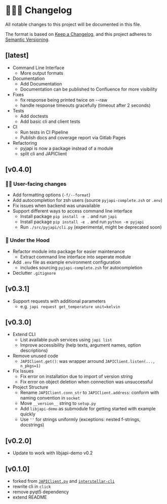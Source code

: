 # 👨🏼‍🚀 Changelog

All notable changes to this project will be documented in this file.

The format is based on [Keep a Changelog](https://keepachangelog.com/en/1.0.0/),
and this project adheres to [Semantic Versioning](https://semver.org/spec/v2.0.0.html).

## [latest]

- Command Line Interface
    - More output formats
- Documentation
    - Add Documentation
    - Documentation can be published to Confluence for more visibility
- Fixes
    - fix response being printed twice on --raw
    - handle response timeouts gracefully (timeout after 2 seconds)
- Tests
    - Add doctests
    - Add basic cli and client tests
- CI
    - Run tests in CI Pipeline
    - Publish docs and coverage report via Gitlab Pages
- Refactoring
    - pyjapi is now a package instead of a module
    - split cli and JAPIClient

## [v0.4.0]

### 👨‍💻 User-facing changes

- Add formatting options (`-f/--format`)
- Add autocompletion for zsh users (source `pyjapi-complete.zsh` or `.env`)
- Fix issues when backend was unavailable
- Support different ways to access command line interface
    - Install package `pip install -e .` and run `japi`
    - Install package `pip install -e .` and run `python -m pyjapi`
    - Run `./src/pyjapi/cli.py` (experimental, might be deprecated soon)

### 🔩 Under the Hood

- Refactor module into package for easier maintenance
    - Extract command line interface into seperate module
- Add `.env` file as example environment configuration
    - includes sourcing `pyjapi-complete.zsh` for autocompletion
- Declutter `.gitignore`

## [v0.3.1]

- Support requests with additional parameters
    - e.g. `japi request get_temperature unit=kelvin`

## [v0.3.0]

- Extend CLI
    - List available push services using `japi list`
    - Improve accessibility (help texts, argument names, option descriptions)
- Remove unused code
    - `JAPIClient.get()`: was wrapper arround `JAPIClient.listen(..., n_pkgs=1)`
- Fix Issues
    - Fix error on installation due to import of version string
    - Fix error on object deletion when connection was unsuccessful
- Project Structure
    - Rename `JAPIClient.conn_str` to `JAPIClient.address`: conform with naming convention in `socket`
    - Move `__version__` string to `setup.py`
    - Add `libjapi-demo` as submodule for getting started with example quickly
    - Use `''` for strings uniformly (exceptions: nested f-strings, docstrings)

## [v0.2.0]

- Update to work with libjapi-demo v0.2

## [v0.1.0]

- forked from [`JAPIClient.py`](https://git01.iis.fhg.de/abt-hfs/interstellar/gui_adc/blob/dev/gui/JAPIClient.py) and [`interstellar-cli`](https://git01.iis.fhg.de/abt-hfs/interstellar/sw_adc/blob/dev/cli/interstellar-cli)
- rewrite cli in `click`
- remove pyqt5 dependency
- extend README
